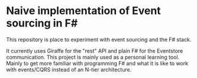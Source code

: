 # Naive implementation of Event sourcing in F#

This repository is place to experiment with event sourcing and the F# stack.

It currently uses Giraffe for the "rest" API and plain F# for the Eventstore communication. This project is mainly used as a personal learning tool.
Mainly to get more familiar with programming F# and what it is like to work with events/CQRS instead of an N-tier architecture.